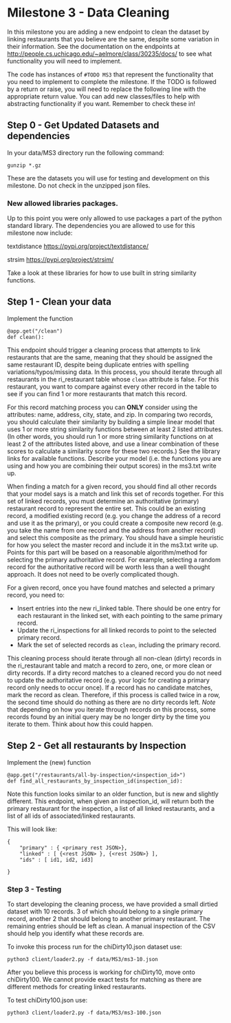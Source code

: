 # Milestone 3 - Data Cleaning

In this milestone you are adding a new endpoint to clean the dataset by linking restaurants that you believe are the same, despite some variation in their information.
See the documentation on the endpoints at http://people.cs.uchicago.edu/~aelmore/class/30235/docs/ to see what functionality you will need to implement.

The code has instances of `#TODO MS3` that represent the functionality that you need to implement to complete the milestone. If the TODO is followed by a return or raise, you will need to replace the following line with the appropriate return value.  You can add new classes/files to help with abstracting functionality if you want. Remember to check these in!


## Step 0 - Get Updated Datasets and dependencies
In your data/MS3 directory run the following command:
```
gunzip *.gz
```
These are the datasets you will use for testing and development on this milestone. Do not check in the unzipped json files.

### New allowed libraries packages.
Up to this point you were only allowed to use packages a part of the python standard library.
The dependencies you are allowed to use for this milestone now include:

textdistance https://pypi.org/project/textdistance/

strsim https://pypi.org/project/strsim/

Take a look at these libraries for how to use built in string similarity functions.

## Step 1 - Clean your data
Implement the function

```
@app.get("/clean")
def clean():
```

This endpoint should trigger a cleaning process that attempts to link restaurants that are the same, meaning that they should be assigned the same restaurant ID, despite being duplicate entries with spelling variations/typos/missing data. In this process, you should iterate through all restaurants in the ri_restaurant table whose `clean` attribute is false. For this restaurant, you want to compare against every other record in the table to see if you can find 1 or more restaurants that match this record.

For this record matching process you can **ONLY** consider using the attributes: name, address, city, state, and zip. In comparing two records, you should calculate their similarity by building a simple linear model that uses 1 or more string similarity functions between at least 2 listed attributes. (In other words, you should run 1 or more string similarity functions on at least 2 of the attributes listed above, and use a linear combination of these scores to calculate a similarity score for these two records.) See the library links for available functions. Describe your model (i.e. the functions you are using and how you are combining their output scores) in the ms3.txt write up.

When finding a match for a given record, you should find all other records that your model says is a match and link this set of records together. For this set of linked records, you must determine an authoritative (primary) restaurant record to represent the entire set. This could be an existing record, a modified existing record (e.g. you change the address of a record and use it as the primary), or you could create a composite new record (e.g. you take the name from one record and the address from another record) and select this composite as the primary. You should have a simple heuristic for how you select the master record and include it in the ms3.txt write up.
Points for this part will be based on a reasonable algorithm/method for selecting the primary authoritative record. For example, selecting a random record for the authoritative record will be worth less than a well thought approach. It does not need to be overly complicated though.

For a given record, once you have found matches and selected a primary record, you need to:
 - Insert entries into the new ri_linked table. There should be one entry for each restaurant in the linked set, with each pointing to the same primary record.
 - Update the ri_inspections for all linked records to point to the selected primary record.
 - Mark the set of selected records as `clean`, including the primary record.

This cleaning process should iterate through all non-clean (dirty) records in the ri_restaurant table and match a record to zero, one, or more clean or dirty records. If a dirty record matches to a cleaned record you do not need to update the authoritative record (e.g. your logic for creating a primary record only needs to occur once).  If a record has no candidate matches, mark the record as clean. Therefore, if this process is called twice in a row, the second time should do nothing as there are no dirty records left. *Note* that depending on how you iterate through records on this process, some records found by an initial query may be no longer dirty by the time you iterate to them. Think about how this could happen.

## Step 2 - Get all restaurants by Inspection
Implement the (new) function

```
@app.get("/restaurants/all-by-inspection/<inspection_id>")
def find_all_restaurants_by_inspection_id(inspection_id):
```

Note this function looks similar to an older function, but is new and slightly different. This endpoint, when given an inspection_id, will return
both the primary restaurant for the inspection, a list of all linked restaurants, and a list of all ids of associated/linked restaurants.

This will look like:
```
{
    "primary" : { <primary rest JSON>},
    "linked" : [ {<rest JSON> }, {<rest JSON>} ],
    "ids" : [ id1, id2, id3]

}
```

### Step 3 - Testing
To start developing the cleaning process, we have provided a small dirtied dataset with 10 records. 3 of which should belong to a single primary record, another 2 that should belong to another primary restaurant. The remaining entries should be left as clean. A manual inspection of the CSV should help you identify what these records are.

To invoke this process run for the chiDirty10.json dataset use:

```
python3 client/loader2.py -f data/MS3/ms3-10.json
```


After you believe this process is working for chiDirty10, move onto chiDirty100. We cannot provide exact tests for matching as there are different methods for creating linked restaurants.

To test chiDirty100.json use:
```
python3 client/loader2.py -f data/MS3/ms3-100.json
```
